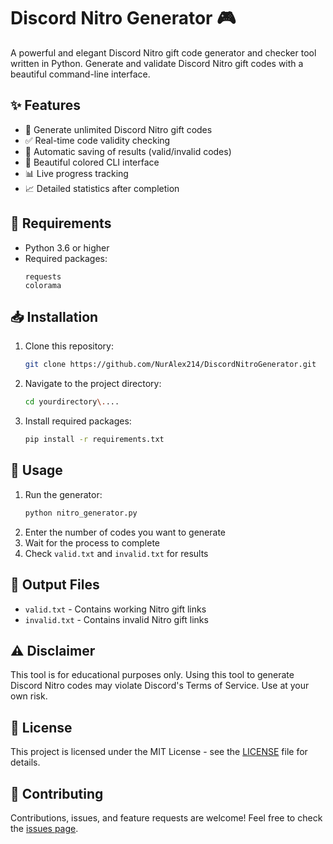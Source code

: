 # Discord Nitro Generator 🎮

A powerful and elegant Discord Nitro gift code generator and checker tool written in Python. Generate and validate Discord Nitro gift codes with a beautiful command-line interface.

## ✨ Features

- 🎲 Generate unlimited Discord Nitro gift codes
- ✅ Real-time code validity checking
- 💾 Automatic saving of results (valid/invalid codes)
- 🎨 Beautiful colored CLI interface
- 📊 Live progress tracking
- 📈 Detailed statistics after completion

## 🔧 Requirements

- Python 3.6 or higher
- Required packages:
  ```
  requests
  colorama
  ```

## 📥 Installation

1. Clone this repository:
   ```bash
   git clone https://github.com/NurAlex214/DiscordNitroGenerator.git
   ```

2. Navigate to the project directory:
   ```bash
   cd yourdirectory\....
   ```

4. Install required packages:
   ```bash
   pip install -r requirements.txt
   ```

## 🚀 Usage

1. Run the generator:
   ```bash
   python nitro_generator.py
   ```
2. Enter the number of codes you want to generate
3. Wait for the process to complete
4. Check `valid.txt` and `invalid.txt` for results

## 📝 Output Files

- `valid.txt` - Contains working Nitro gift links
- `invalid.txt` - Contains invalid Nitro gift links

## ⚠️ Disclaimer

This tool is for educational purposes only. Using this tool to generate Discord Nitro codes may violate Discord's Terms of Service. Use at your own risk.

## 📜 License

This project is licensed under the MIT License - see the [LICENSE](LICENSE) file for details.

## 🤝 Contributing

Contributions, issues, and feature requests are welcome! Feel free to check the [issues page](https://github.com/NurAlex214/DiscordNitroGenerator/issues).
